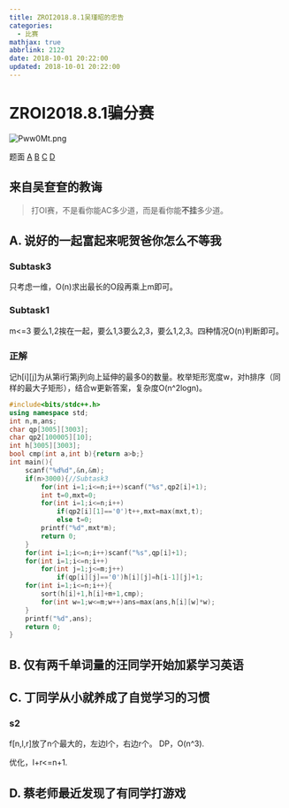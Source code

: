 ```yaml
---
title: ZROI2018.8.1吴瑾昭的忠告
categories:
  - 比赛
mathjax: true
abbrlink: 2122
date: 2018-10-01 20:22:00
updated: 2018-10-01 20:22:00
---
```

# ZROI2018.8.1骗分赛
![Pww0Mt.png](https://s1.ax1x.com/2018/08/01/Pww0Mt.png)

题面
[A](https://hexo-source-1257756441.cos.ap-chengdu.myqcloud.com/2018/08/2515541487.pdf)<!--more-->
[B](https://hexo-source-1257756441.cos.ap-chengdu.myqcloud.com/2018/08/3391345992.pdf)
[C](https://hexo-source-1257756441.cos.ap-chengdu.myqcloud.com/2018/08/2547145149.pdf)
[D](https://hexo-source-1257756441.cos.ap-chengdu.myqcloud.com/2018/08/3024302335.pdf)

## 来自吴奆奆的教诲

> 打OI赛，不是看你能AC多少道，而是看你能**不挂**多少道。

## A. 说好的一起富起来呢贺爸你怎么不等我

### Subtask3
只考虑一维，O(n)求出最长的O段再乘上m即可。
### Subtask1
m<=3
要么1,2挨在一起，要么1,3要么2,3，要么1,2,3。四种情况O(n)判断即可。
### 正解
记h[i][j]为从第i行第j列向上延伸的最多0的数量。枚举矩形宽度w，对h排序（同样的最大子矩形），结合w更新答案，复杂度O(n^2logn)。
```cpp
#include<bits/stdc++.h>
using namespace std;
int n,m,ans;
char qp[3005][3003];
char qp2[100005][10];
int h[3005][3003];
bool cmp(int a,int b){return a>b;}
int main(){
	scanf("%d%d",&n,&m);
	if(n>3000){//Subtask3
		for(int i=1;i<=n;i++)scanf("%s",qp2[i]+1);
		int t=0,mxt=0;
		for(int i=1;i<=n;i++)
			if(qp2[i][1]=='0')t++,mxt=max(mxt,t);
			else t=0;
		printf("%d",mxt*m);
		return 0;
	}
	for(int i=1;i<=n;i++)scanf("%s",qp[i]+1);
	for(int i=1;i<=n;i++)
		for(int j=1;j<=m;j++)
			if(qp[i][j]=='0')h[i][j]=h[i-1][j]+1;
	for(int i=1;i<=n;i++){
		sort(h[i]+1,h[i]+m+1,cmp);
		for(int w=1;w<=m;w++)ans=max(ans,h[i][w]*w);
	}
	printf("%d",ans);
	return 0;
}
```

## B. 仅有两千单词量的汪同学开始加紧学习英语



## C. 丁同学从小就养成了自觉学习的习惯

### s2
f[n,l,r]放了n个最大的，左边l个，右边r个。
DP，O(n^3).

优化，l+r<=n+1.

## D. 蔡老师最近发现了有同学打游戏